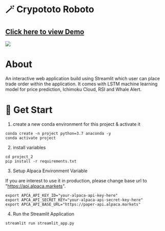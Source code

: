 # 🪄 Crypototo Roboto

## [Click here to view Demo](https://share.streamlit.io/iggyiccy/crypototo-roboto/main)

![](demo.gif)

# About 

An interactive web application build using Streamlit which user can place trade order within the application. It comes with LSTM machine learning model for price prediction, Ichimoku Cloud, RSI and Whale Alert.

# 🚀 Get Start

1. create a new conda environment for this project & activate it

```
conda create -n project python=3.7 anaconda -y
conda activate project
```

2. install variables

```
cd project_2
pip install -r requirements.txt
```

3. Setup Alpaca Environment Variable

If you are interest to use it in production, please change base url to "https://api.alpaca.markets".

```
export APCA_API_KEY_ID="your-alpaca-api-key-here"
export APCA_API_SECRET_KEY="your-alpaca-api-secret-key-here"
export APCA_API_BASE_URL="https://paper-api.alpaca.markets"
```

4. Run the Streamlit Application

```
streamlit run streamlit_app.py
```
